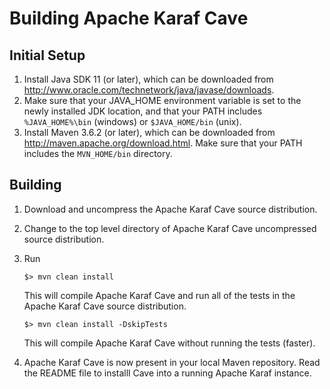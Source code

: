 <!--
    Licensed to the Apache Software Foundation (ASF) under one
    or more contributor license agreements.  See the NOTICE file
    distributed with this work for additional information
    regarding copyright ownership.  The ASF licenses this file
    to you under the Apache License, Version 2.0 (the
    "License"); you may not use this file except in compliance
    with the License.  You may obtain a copy of the License at

      http://www.apache.org/licenses/LICENSE-2.0

    Unless required by applicable law or agreed to in writing,
    software distributed under the License is distributed on an
    "AS IS" BASIS, WITHOUT WARRANTIES OR CONDITIONS OF ANY
    KIND, either express or implied.  See the License for the
    specific language governing permissions and limitations
    under the License.
-->

# Building Apache Karaf Cave

Initial Setup
-------------

1. Install Java SDK 11 (or later), which can be downloaded from
   http://www.oracle.com/technetwork/java/javase/downloads.
2. Make sure that your JAVA_HOME environment variable is set to the newly installed
   JDK location, and that your PATH includes `%JAVA_HOME%\bin` (windows) or
   `$JAVA_HOME/bin` (unix).
3. Install Maven 3.6.2 (or later), which can be downloaded from
   http://maven.apache.org/download.html. Make sure that your PATH includes
   the `MVN_HOME/bin` directory.

## Building

1. Download and uncompress the Apache Karaf Cave source distribution.
2. Change to the top level directory of Apache Karaf Cave uncompressed source distribution.
3. Run

    ```
    $> mvn clean install
    ```

   This will compile Apache Karaf Cave and run all of the tests in the
   Apache Karaf Cave source distribution.

    ```
    $> mvn clean install -DskipTests
    ```

   This will compile Apache Karaf Cave without running the tests (faster).

4. Apache Karaf Cave is now present in your local Maven repository. Read the README file
   to installl Cave into a running Apache Karaf instance.
